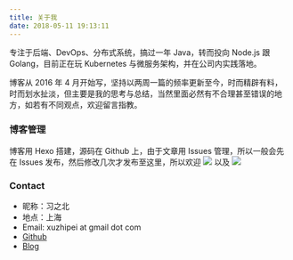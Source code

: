```yaml
---
title: 关于我
date: 2018-05-11 19:13:11
---
```


专注于后端、DevOps、分布式系统，搞过一年 Java，转而投向 Node.js 跟 Golang，目前正在玩 Kubernetes 与微服务架构，并在公司内实践落地。

博客从 2016 年 4 月开始写，坚持以两周一篇的频率更新至今，时而精辟有料，时而划水扯淡，但主要是我的思考与总结，当然里面必然有不合理甚至错误的地方，如若有不同观点，欢迎留言指教。

### 博客管理

博客用 Hexo 搭建，源码在 Github 上，由于文章用 Issues 管理，所以一般会先在 Issues 发布，然后修改几次才发布至这里，所以欢迎 [![](https://img.shields.io/github/stars/xizhibei/blog.svg?style=social&label=Star)](https://github.com/xizhibei/blog/issues) 以及 [![](https://img.shields.io/github/watchers/xizhibei/blog.svg?style=social&label=Watch)](https://github.com/xizhibei/blog/issues)

### Contact

- 昵称：习之北
- 地点：上海
- Email: xuzhipei at gmail dot com
- [Github](https://github.com/xizhibei)
- [Blog](https://blog.xizhibei.me)
